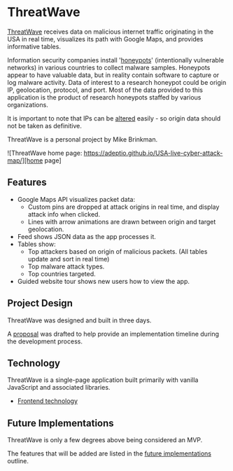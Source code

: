# ThreatWave

[ThreatWave][threatwave] receives data on malicious internet traffic originating in the USA in real time, visualizes its path with Google Maps, and provides informative tables.

Information security companies install '[honeypots][honeypot]' (intentionally vulnerable networks) in various countries to
collect malware samples.  Honeypots appear to have valuable data, but in reality contain software to capture or log malware
activity.  Data of interest to a research honeypot could be origin IP, geolocation, protocol, and port.  Most of the data
provided to this application is the product of research honeypots staffed by various organizations.     

It is important to note that IPs can be [altered][spoof] easily - so origin data should not be taken as definitive.

ThreatWave is a personal project by Mike Brinkman.

![ThreatWave home page: https://adeptio.github.io/USA-live-cyber-attack-map/][home page]

## Features

- Google Maps API visualizes packet data:
  - Custom pins are dropped at attack origins in real time, and display attack info when clicked.
  - Lines with arrow animations are drawn between origin and target geolocation.  
- Feed shows JSON data as the app processes it.
- Tables show:
  - Top attackers based on origin of malicious packets.  (All tables update and sort in real time)
  - Top malware attack types.
  - Top countries targeted.
- Guided website tour shows new users how to view the app.  

## Project Design

ThreatWave was designed and built in three days.

A [proposal][proposal] was drafted to help provide an implementation timeline during the development process.

## Technology

ThreatWave is a single-page application built primarily with vanilla JavaScript and associated libraries.    

- [Frontend technology][frontend]

## Future Implementations

ThreatWave is only a few degrees above being considered an MVP.

The features that will be added are listed in the [future implementations][future] outline.

[threatwave]: https://adeptio.github.io/USA-live-cyber-attack-map/
[home page]: ./docs/images/page.png "ThreatWave home page"

[proposal]: ./docs/README_DEV.md

[frontend]: ./docs/frontend.md

[future]: ./docs/future.md


[spoof]: https://en.wikipedia.org/wiki/IP_address_spoofing
[honeypot]: https://en.wikipedia.org/wiki/Honeypot_(computing)
